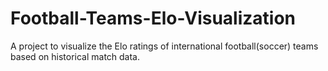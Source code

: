 # Football-Teams-Elo-Visualization
A project to visualize the Elo ratings of international football(soccer) teams based on historical match data.
